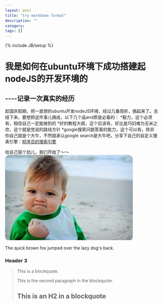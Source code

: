 ```yaml
---
layout: post
title: "try markdown format"
description: ""
category: 
tags: []
---
```

{% include JB/setup %}

我是如何在ubuntu环境下成功搭建起nodeJS的开发环境的
====================

----记录一次真实的经历
---------------------


趁国庆假期，把一直想的ubuntu开发nodeJS环境，经过几番周折，搞起来了。总结下来，要想把这件事儿搞成，以下几个品and质是必备的：
*毅力，这个必须有，相信自己一定能做到的
*好的教程大纲，这个应该有，好比是巧妇难为无米之炊，这个就是党说的路线方针
*google搜索问题答案的能力，这个可以有，除非你自己就是个大牛，不然就承认google search是大牛吧，分享下自己的自定义搜素引擎：[程序员的搜索引擎](http://www.google.com/cse/home?cx=002790953844144537878:-gyir-sbtlq&hl=zh-CN)

给自己鼓个劲儿，我们开始了～～
![comeon][id]

[id]: /img/comeon.jpg "come on, kid"

The quick brown fox jumped over the lazy
dog's back.
### Header 3

> This is a blockquote.
> 
> This is the second paragraph in the blockquote.
>
> ## This is an H2 in a blockquote

